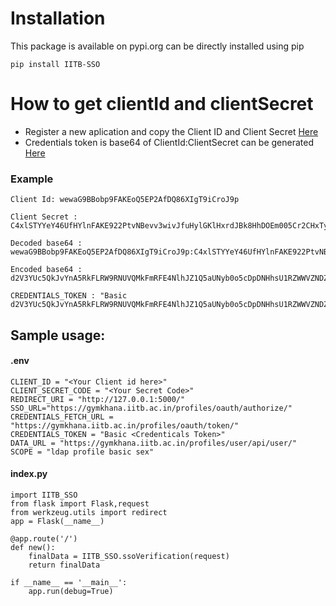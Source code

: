 # Installation
This package is available on pypi.org can be directly installed using pip
```
pip install IITB-SSO
```
# How to get clientId and clientSecret
- Register a new aplication and copy the Client ID and Client Secret [Here](https://gymkhana.iitb.ac.in/profiles/oauth/applications/register/)
- Credentials token is base64 of ClientId:ClientSecret can be generated [Here](https://www.base64encode.org/)
### Example
```
Client Id: wewaG9BBobp9FAKEoQ5EP2AfDQ86XIgT9iCroJ9p
```
```
Client Secret : C4xlSTYYeY46UfHYlnFAKE922PtvNBevv3wivJfuHylGKlHxrdJBk8HhDOEm005Cr2CHxTyiqoOphnT547YXWi4f9LaI6oqRO1i9kGRYOcAbGpQb2FWeXLonJvvCQMdkO
```
```
Decoded base64 : wewaG9BBobp9FAKEoQ5EP2AfDQ86XIgT9iCroJ9p:C4xlSTYYeY46UfHYlnFAKE922PtvNBevv3wivJfuHylGKlHxrdJBk8HhDOEm005Cr2CHxTyiqoOphnT547YXWi4f9LaI6oqRO1i9kGRYOcAbGpQb2FWeXLonJvvCQMdkO
```
```
Encoded base64 : d2V3YUc5QkJvYnA5RkFLRW9RNUVQMkFmRFE4NlhJZ1Q5aUNyb0o5cDpDNHhsU1RZWWVZNDZVZkhZbG5GQUtFOTIyUHR2TkJldnYzd2l2SmZ1SHlsR0tsSHhyZEpCazhIaERPRW0wMDVDcjJDSHhUeWlxb09waG5UNTQ3WVhXaTRmOUxhSTZvcVJPMWk5a0dSWU9jQWJHcFFiMkZXZVhMb25KdnZDUU1ka08=
```
```
CREDENTIALS_TOKEN : "Basic d2V3YUc5QkJvYnA5RkFLRW9RNUVQMkFmRFE4NlhJZ1Q5aUNyb0o5cDpDNHhsU1RZWWVZNDZVZkhZbG5GQUtFOTIyUHR2TkJldnYzd2l2SmZ1SHlsR0tsSHhyZEpCazhIaERPRW0wMDVDcjJDSHhUeWlxb09waG5UNTQ3WVhXaTRmOUxhSTZvcVJPMWk5a0dSWU9jQWJHcFFiMkZXZVhMb25KdnZDUU1ka08="
```
## Sample usage:
#### .env
```
CLIENT_ID = "<Your Client id here>"
CLIENT_SECRET_CODE = "<Your Secret Code>"
REDIRECT_URI = "http://127.0.0.1:5000/"
SSO_URL="https://gymkhana.iitb.ac.in/profiles/oauth/authorize/"
CREDENTIALS_FETCH_URL = "https://gymkhana.iitb.ac.in/profiles/oauth/token/"
CREDENTIALS_TOKEN = "Basic <Credenticals Token>"
DATA_URL = "https://gymkhana.iitb.ac.in/profiles/user/api/user/"
SCOPE = "ldap profile basic sex" 
```

#### index.py
```
import IITB_SSO
from flask import Flask,request
from werkzeug.utils import redirect
app = Flask(__name__)

@app.route('/')
def new():
	finalData = IITB_SSO.ssoVerification(request)
	return finalData

if __name__ == '__main__':
	app.run(debug=True)
```